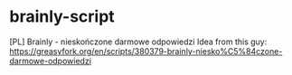 # brainly-script
[PL] Brainly - nieskończone darmowe odpowiedzi
Idea from this guy:
https://greasyfork.org/en/scripts/380379-brainly-niesko%C5%84czone-darmowe-odpowiedzi
